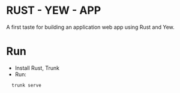 # RUST - YEW - APP
A first taste for building an application web app using Rust and Yew.

# Run
- Install Rust, Trunk
- Run:
```bash
  trunk serve
```